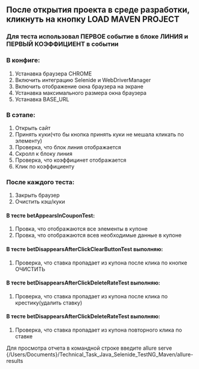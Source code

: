 ## После открытия проекта в среде разработки, кликнуть на кнопку LOAD MAVEN PROJECT

### Для теста использовал ПЕРВОЕ событие в блоке ЛИНИЯ и ПЕРВЫЙ КОЭФФИЦИЕНТ в событии



### В конфиге:
1. Устанавка браузера CHROME
2. Включить интеграцию Selenide и WebDriverManager
3. Включить отображение окна браузера на экране
4. Устанавка максимального размера окна браузера
5. Устанавка BASE_URL

### В сэтапе:
1. Открыть сайт
2. Принять куки(что бы кнопка принять куки не мешала кликать по элементу)
3. Проверка, что блок линия отображается
4. Скролл к блоку линия
5. Проверка, что коэффицинет отображается
6. Клик по коэффициенту

### После каждого теста:
1. Закрыть браузер
2. Очистить кэш/куки

#### В тесте betAppearsInCouponTest:
1. Провка, что отображаются все элементы в купоне
2. Провка, что отображаются всев необходимые данные в купоне

#### В тесте betDisappearsAfterClickClearButtonTest выполняю:
1. Проверка, что ставка пропадает из купона после клика по кнопке ОЧИСТИТЬ

#### В тесте betDisappearsAfterClickDeleteRateTest выполняю:
1. Проверка, что ставка пропадает из купона после клика по крестику(удалить ставку)

#### В тесте betDisappearsAfterClickDeleteRateTest выполняю:
1. Проверка, что ставка пропадает из купона повторного клика по ставке

Для просмотра отчета в командной строке введите 
allure serve {/Users/Documents}/Technical_Task_Java_Selenide_TestNG_Maven/allure-results
